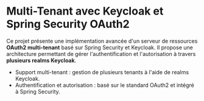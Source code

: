 # Multi-Tenant avec Keycloak et Spring Security OAuth2

Ce projet présente une implémentation avancée d'un serveur de ressources **OAuth2 multi-tenant** basé sur Spring Security et Keycloak.
Il propose une architecture permettant de gérer l'authentification et l'autorisation à travers **plusieurs realms Keycloak**.


* Support multi-tenant : gestion de plusieurs tenants à l'aide de realms Keycloak.
* Authentification et autorisation : basé sur le standard OAuth2 et intégré à Spring Security.
